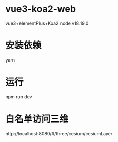 # vue3-koa2-web

vue3+elementPlus+Koa2
node v18.19.0

# 安装依赖

yarn

# 运行

npm run dev

# 白名单访问三维

http://localhost:8080/#/three/cesium/cesiumLayer
